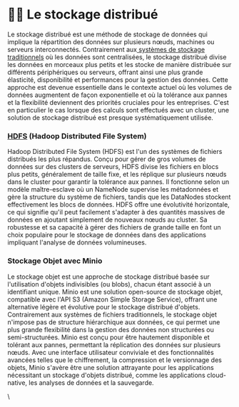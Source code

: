 # 👩🏫 Le stockage distribué

Le stockage distribué est une méthode de stockage de données qui implique la répartition des données sur plusieurs nœuds, machines ou serveurs interconnectés. Contrairement aux[ systèmes de stockage traditionnels](../stockage/) où les données sont centralisées, le stockage distribué divise les données en morceaux plus petits et les stocke de manière distribuée sur différents périphériques ou serveurs, offrant ainsi une plus grande élasticité, disponibilité et performances pour la gestion des données. Cette approche est devenue essentielle dans le contexte actuel où les volumes de données augmentent de façon exponentielle et où la tolérance aux pannes et la flexibilité deviennent des priorités cruciales pour les entreprises. C'est en particulier le cas lorsque des calculs sont effectués avec un cluster, une solution de stockage distribué est presque systématiquement utilisée.

### [HDFS](hdfs.md) (Hadoop Distributed File System)

Hadoop Distributed File System (HDFS) est l'un des systèmes de fichiers distribués les plus répandus. Conçu pour gérer de gros volumes de données sur des clusters de serveurs, HDFS divise les fichiers en blocs plus petits, généralement de taille fixe, et les réplique sur plusieurs nœuds dans le cluster pour garantir la tolérance aux pannes. Il fonctionne selon un modèle maître-esclave où un NameNode supervise les métadonnées et gère la structure du système de fichiers, tandis que les DataNodes stockent effectivement les blocs de données. HDFS offre une évolutivité horizontale, ce qui signifie qu'il peut facilement s'adapter à des quantités massives de données en ajoutant simplement de nouveaux nœuds au cluster. Sa robustesse et sa capacité à gérer des fichiers de grande taille en font un choix populaire pour le stockage de données dans des applications impliquant l'analyse de données volumineuses.

### Stockage Objet avec Minio

Le stockage objet est une approche de stockage distribué basée sur l'utilisation d'objets indivisibles (ou blobs), chacun étant associé à un identifiant unique. Minio est une solution open-source de stockage objet, compatible avec l'API S3 (Amazon Simple Storage Service), offrant une alternative légère et évolutive pour le stockage distribué d'objets. Contrairement aux systèmes de fichiers traditionnels, le stockage objet n'impose pas de structure hiérarchique aux données, ce qui permet une plus grande flexibilité dans la gestion des données non structurées ou semi-structurées. Minio est conçu pour être hautement disponible et tolérant aux pannes, permettant la réplication des données sur plusieurs nœuds. Avec une interface utilisateur conviviale et des fonctionnalités avancées telles que le chiffrement, la compression et le versionnage des objets, Minio s'avère être une solution attrayante pour les applications nécessitant un stockage d'objets distribué, comme les applications cloud-native, les analyses de données et la sauvegarde.

\
